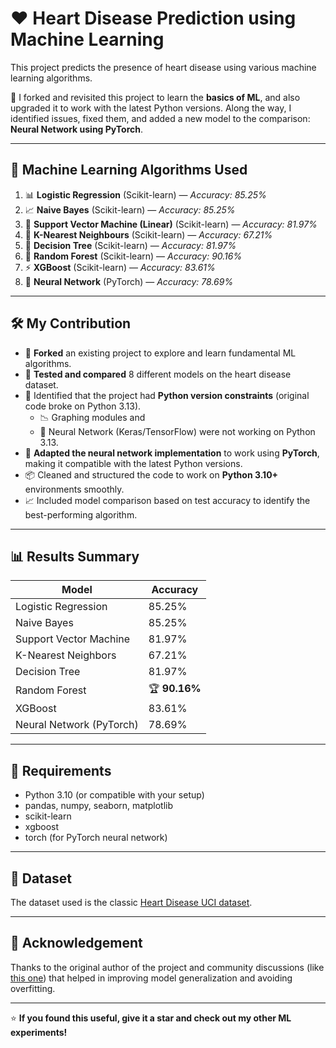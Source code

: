# ❤️ Heart Disease Prediction using Machine Learning

This project predicts the presence of heart disease using various machine learning algorithms.

🧠 I forked and revisited this project to learn the **basics of ML**, and also upgraded it to work with the latest Python versions. Along the way, I identified issues, fixed them, and added a new model to the comparison: **Neural Network using PyTorch**.

---

## 🚀 Machine Learning Algorithms Used

1. 📊 **Logistic Regression** (Scikit-learn) — *Accuracy: 85.25%*
2. 📈 **Naive Bayes** (Scikit-learn) — *Accuracy: 85.25%*
3. 🧮 **Support Vector Machine (Linear)** (Scikit-learn) — *Accuracy: 81.97%*
4. 🧊 **K-Nearest Neighbours** (Scikit-learn) — *Accuracy: 67.21%*
5. 🌳 **Decision Tree** (Scikit-learn) — *Accuracy: 81.97%*
6. 🌲 **Random Forest** (Scikit-learn) — *Accuracy: 90.16%*
7. ⚡ **XGBoost** (Scikit-learn) — *Accuracy: 83.61%*
8. 🤖 **Neural Network** (PyTorch) — *Accuracy: 78.69%*

---

## 🛠️ My Contribution

- 🔁 **Forked** an existing project to explore and learn fundamental ML algorithms.
- 🧪 **Tested and compared** 8 different models on the heart disease dataset.
- 🧰 Identified that the project had **Python version constraints** (original code broke on Python 3.13).
  - 📉 Graphing modules and
  - 🧠 Neural Network (Keras/TensorFlow) were not working on Python 3.13.
- 🔧 **Adapted the neural network implementation** to work using **PyTorch**, making it compatible with the latest Python versions.
- 📦 Cleaned and structured the code to work on **Python 3.10+** environments smoothly.
- 📈 Included model comparison based on test accuracy to identify the best-performing algorithm.

---

## 📊 Results Summary

| Model                  | Accuracy   |
|------------------------|------------|
| Logistic Regression    | 85.25%     |
| Naive Bayes            | 85.25%     |
| Support Vector Machine | 81.97%     |
| K-Nearest Neighbors    | 67.21%     |
| Decision Tree          | 81.97%     |
| Random Forest          | 🏆 **90.16%** |
| XGBoost                | 83.61%     |
| Neural Network (PyTorch) | 78.69%   |

---

## 📌 Requirements

- Python 3.10 (or compatible with your setup)
- pandas, numpy, seaborn, matplotlib
- scikit-learn
- xgboost
- torch (for PyTorch neural network)

---

## 📁 Dataset

The dataset used is the classic [Heart Disease UCI dataset](https://www.kaggle.com/ronitf/heart-disease-uci).

---

## 🙌 Acknowledgement

Thanks to the original author of the project and community discussions (like [this one](https://stats.stackexchange.com/a/136542)) that helped in improving model generalization and avoiding overfitting.

---

⭐ **If you found this useful, give it a star and check out my other ML experiments!**
